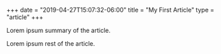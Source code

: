 +++
date = "2019-04-27T15:07:32-06:00"
title = "My First Article"
type = "article"
+++

Lorem ipsum summary of the article.
<!--more-->
Lorem ipsum rest of the article.